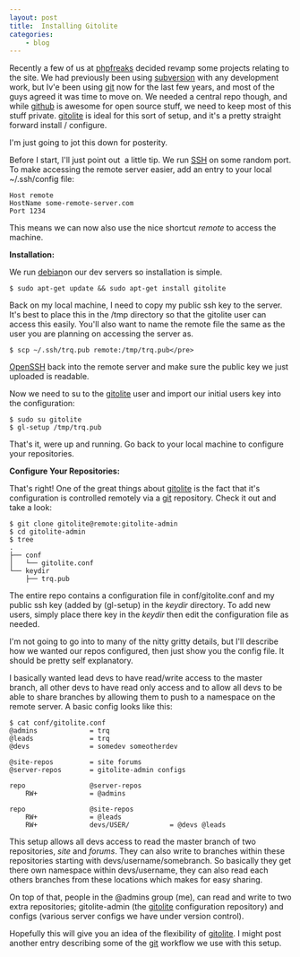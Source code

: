 ```yaml
---
layout: post
title:  Installing Gitolite
categories:
    - blog
---
```

Recently a few of us at [phpfreaks][PHPFreaks] decided revamp some projects
relating to the site. We had previously been using [subversion][Subversion]
with any development work, but Iv'e been using [git][Git] now for the last few
years, and most of the guys agreed it was time to move on. We needed a central
repo though, and while [github][GitHub] is awesome for open source stuff, we
need to keep most of this stuff private. [gitolite][Gitolite] is ideal for this
sort of setup, and it's a pretty straight forward install / configure.

I'm just going to jot this down for posterity.

Before I start, I'll just point out  a little tip. We run [SSH][openssh] on
some random port. To make accessing the remote server easier, add an entry to
your local ~/.ssh/config file:

    Host remote
    HostName some-remote-server.com
    Port 1234

This means we can now also use the nice shortcut _remote_ to access the machine.

<strong>Installation:</strong>

We run [debian][Debian]on our dev servers so installation is simple.

    $ sudo apt-get update && sudo apt-get install gitolite

Back on my local machine, I need to copy my public ssh key to the server. It's
best to place this in the /tmp directory so that the gitolite user can access
this easily. You'll also want to name the remote file the same as the user you
are planning on accessing the server as.

    $ scp ~/.ssh/trq.pub remote:/tmp/trq.pub</pre>


[OpenSSH][openssh] back into the remote server and make sure the public key we
just uploaded is readable.

Now we need to su to the [gitolite][Gitolite] user and import our initial users
key into the configuration:

    $ sudo su gitolite
    $ gl-setup /tmp/trq.pub

That's it, were up and running. Go back to your local machine to configure your
repositories.

<strong>Configure Your Repositories:</strong>

That's right! One of the great things about [gitolite][Gitolite] is the fact
that it's configuration is controlled remotely via a [git][Git] repository.
Check it out and take a look:

    $ git clone gitolite@remote:gitolite-admin
    $ cd gitolite-admin
    $ tree
    .
    ├── conf
    │   └── gitolite.conf
    └── keydir
        ├── trq.pub

The entire repo contains a configuration file in conf/gitolite.conf and my
public ssh key (added by (gl-setup) in the _keydir_ directory. To add new
users, simply place there key in the _keydir_ then edit the configuration file
as needed.

I'm not going to go into to many of the nitty gritty details, but I'll describe
how we wanted our repos configured, then just show you the config file. It
should be pretty self explanatory.

I basically wanted lead devs to have read/write access to the master branch,
all other devs to have read only access and to allow all devs to be able to
share branches by allowing them to push to a namespace on the remote server. A
basic config looks like this:

    $ cat conf/gitolite.conf
    @admins             = trq
    @leads              = trq
    @devs               = somedev someotherdev

    @site-repos         = site forums
    @server-repos       = gitolite-admin configs

    repo                @server-repos
        RW+             = @admins

    repo                @site-repos
        RW+             = @leads
        RW+             devs/USER/          = @devs @leads

This setup allows all devs access to read the master branch of two
repositories, _site_ and _forums_. They can also write to branches within these
repositories starting with devs/username/somebranch. So basically they get
there own namespace within devs/username, they can also read each others
branches from these locations which makes for easy sharing.

On top of that, people in the @admins group (me), can read and write to two
extra repositories; gitolite-admin (the [gitolite][Gitolite] configuration
repository) and configs (various server configs we have under version control).

Hopefully this will give you an idea of the flexibility of
[gitolite][Gitolite]. I might post another entry describing some of the
[git][Git] workflow we use with this setup.

[phpfreaks]:        http://phpfreaks.com
[subversion]:       http://subversion.tigris.org
[git]:              http://git-scm.com
[github]:           http://github.com
[gitolite]:         https://github.com/sitaramc/gitolite
[openssh]:          http://www.openssh.com/
[debian]:           http://debian.org
